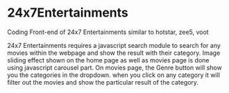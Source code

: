 # 24x7Entertainments
Coding Front-end of 24x7 Entertainments similar to hotstar, zee5, voot

24x7 Entertainments requires a javascript search module to search for any movies within the webpage and show the result with their category. Image sliding effect shown on the home page as well as movies page is done using javascript carousel part. On movies page, the Genre button will show you the categories in the dropdown. when you click on any category it will filter out the movies and show the particular result of the category.
